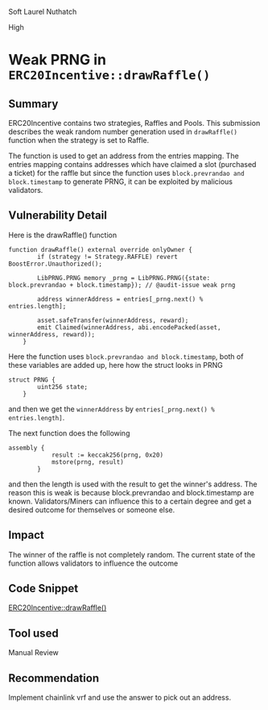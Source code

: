 Soft Laurel Nuthatch

High

# Weak PRNG in `ERC20Incentive::drawRaffle()`

## Summary

ERC20Incentive contains two strategies, Raffles and Pools. This submission describes the weak random number generation used in `drawRaffle()` function when the strategy is set to Raffle.

The function is used to get an address from the entries mapping. The entries mapping contains addresses which have claimed a slot (purchased a ticket) for the raffle but since the function uses `block.prevrandao and block.timestamp` to generate PRNG, it can be exploited by malicious validators.

## Vulnerability Detail

Here is the drawRaffle() function

```solidity
function drawRaffle() external override onlyOwner {
        if (strategy != Strategy.RAFFLE) revert BoostError.Unauthorized();

        LibPRNG.PRNG memory _prng = LibPRNG.PRNG({state: block.prevrandao + block.timestamp}); // @audit-issue weak prng

        address winnerAddress = entries[_prng.next() % entries.length];

        asset.safeTransfer(winnerAddress, reward);
        emit Claimed(winnerAddress, abi.encodePacked(asset, winnerAddress, reward));
    }
```

Here the function uses `block.prevrandao and block.timestamp`, both of these variables are added up, here how the struct looks in PRNG

```solidity
struct PRNG {
        uint256 state;
    }
```

and then we get the `winnerAddress` by `entries[_prng.next() % entries.length]`.

The next function does the following

```solidity
assembly {
            result := keccak256(prng, 0x20)
            mstore(prng, result)
        }
```

and then the length is used with the result to get the winner's address. The reason this is weak is because block.prevrandao and block.timestamp are known. Validators/Miners can influence this to a certain degree and get a desired outcome for themselves or someone else.

## Impact

The winner of the raffle is not completely random. The current state of the function allows validators to influence the outcome

## Code Snippet

[ERC20Incentive::drawRaffle()](https://github.com/sherlock-audit/2024-06-boost-aa-wallet/blob/main/boost-protocol/packages/evm/contracts/incentives/ERC20Incentive.sol#L137-L146)

## Tool used

Manual Review

## Recommendation

Implement chainlink vrf and use the answer to pick out an address.